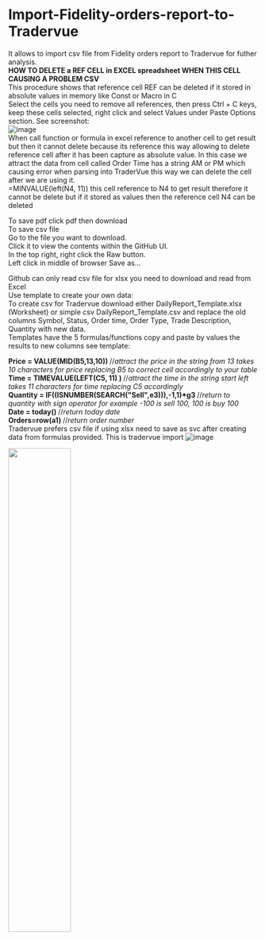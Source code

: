 # Import-Fidelity-orders-report-to-Tradervue
It allows to import csv file from Fidelity orders report to Tradervue for futher analysis.<br>
<b>HOW TO DELETE a REF CELL in EXCEL spreadsheet WHEN THIS CELL CAUSING A PROBLEM CSV</b> <br>
This procedure shows that reference cell REF can be deleted if it stored in absolute values in memory like Const or Macro in C <br>
Select the cells you need to remove all references, then press Ctrl + C keys, keep these cells selected, right click and select Values under Paste Options section. See screenshot:<br>
![image](https://user-images.githubusercontent.com/1938390/169705426-857070a3-8255-4a06-a69e-e170d9a3f403.png) <br>
When call function or formula in excel reference to another cell to get result but then it cannot delete because its reference
this way allowing to delete reference cell after it has been capture as absolute value. In this case we attract the data
from cell called Order Time has a string AM or PM which causing error when parsing into TraderVue this way we can delete the cell after we are using it. <br>
=MINVALUE(left(N4, 11))   this cell reference to N4 to get result therefore it cannot be delete but if it stored as values
then the reference cell N4 can be deleted

To save pdf click pdf then download <br>
To save csv file<br>
    Go to the file you want to download.<br>
    Click it to view the contents within the GitHub UI.<br>
    In the top right, right click the Raw button.<br>
    Left click in middle of browser Save as...<br>

Github can only read csv file for xlsx you need to download and read from Excel <br>
Use template to create your own data: <br>
To create csv for Tradervue download either DailyReport_Template.xlsx (Worksheet) or simple csv DailyReport_Template.csv and replace the old columns Symbol, Status, Order time, Order Type, Trade Description, Quantity with new data. <br>
Templates have the 5 formulas/functions copy and paste by values the results to new columns see template:

<b>Price = VALUE(MID(B5,13,10)) </b>  //_attract the price in the string from 13 takes 10 characters for price replacing B5 to correct cell accordingly to your table_<br>
<b>Time = TIMEVALUE(LEFT(C5, 11) ) </b> //_attract the time in the string start left takes 11 characters for time replacing C5 accordingly_ <br>
<b>Quantity = IF((ISNUMBER(SEARCH("Sell",e3))),-1,1)\*g3 </b> //_return to quantity with sign operator for example -100 is sell 100, 100 is buy 100_ <br>
<b>Date = today() </b> //_return today date_ <br>
<b>Orders=row(a1) </b> //_return order number_ <br>
Tradervue prefers csv file if using xlsx need to save as svc after creating data from formulas provided.
This is tradervue import 
![image](https://user-images.githubusercontent.com/1938390/171069856-57a01b66-6e1a-4117-b5d6-a4789a16081e.png)


[<img src="[https://i.imgur.com/tDNtAhP.png](https://user-images.githubusercontent.com/1938390/177206907-d363cb19-d65d-4700-8b3a-037b4f4f3830.png)" width="50%">](https://youtu.be/OSmDdCexS_g)
